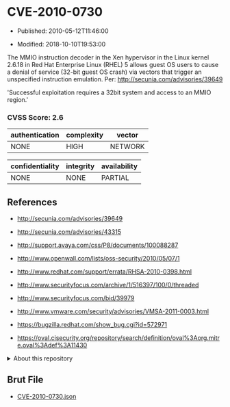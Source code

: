 # CVE-2010-0730

- Published: 2010-05-12T11:46:00

- Modified: 2018-10-10T19:53:00

The MMIO instruction decoder in the Xen hypervisor in the Linux kernel 2.6.18 in Red Hat Enterprise Linux (RHEL) 5 allows guest OS users to cause a denial of service (32-bit guest OS crash) via vectors that trigger an unspecified instruction emulation. Per: http://secunia.com/advisories/39649

'Successful exploitation requires a 32bit system and access to an MMIO region.'

### CVSS Score: **2.6**

| authentication | complexity | vector |
| --- | --- | --- |
| NONE | HIGH | NETWORK |

| confidentiality | integrity | availability |
| --- | --- | --- |
| NONE | NONE | PARTIAL |

## References

* http://secunia.com/advisories/39649

* http://secunia.com/advisories/43315

* http://support.avaya.com/css/P8/documents/100088287

* http://www.openwall.com/lists/oss-security/2010/05/07/1

* http://www.redhat.com/support/errata/RHSA-2010-0398.html

* http://www.securityfocus.com/archive/1/516397/100/0/threaded

* http://www.securityfocus.com/bid/39979

* http://www.vmware.com/security/advisories/VMSA-2011-0003.html

* https://bugzilla.redhat.com/show_bug.cgi?id=572971

* https://oval.cisecurity.org/repository/search/definition/oval%3Aorg.mitre.oval%3Adef%3A11430

<details>
<summary>About this repository</summary> 

  This repository is part of the project [Live Hack CVE](https://github.com/Live-Hack-CVE). Main website can be found [www.live-hack.org](https://www.live-hack.org) 
  
  Made by [Sn0wAlice](https://github.com/Sn0wAlice) for the people that care about security and need to have a feed of the latest CVEs. Hope you enjoy it, don't forget to star the repo and follow me on [Twitter](https://twitter.com/Sn0wAlice) and [Github](https://github.com/Sn0wAlice). And that is my [personnal website](https://www.alice-snow.me/)

  - [Home Page](https://github.com/Live-Hack-CVE)
  - [Framework](https://github.com/Live-Hack-CVE/cve-framework)
  - [CVE database](https://github.com/Live-Hack-CVE/full_database)
  - [Changelog](https://github.com/Live-Hack-CVE/Changelog)
</details>

## Brut File

* [CVE-2010-0730.json](https://raw.githubusercontent.com/Live-Hack-CVE/full_database/main/cves/2010/CVE-2010-0730.json)

